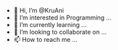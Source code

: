 - 👋 Hi, I’m @KruAni
- 👀 I’m interested in Programming ...
- 🌱 I’m currently learning ...
- 💞️ I’m looking to collaborate on ...
- 📫 How to reach me ...

<!---
KruAni/KruAni is a ✨ special ✨ repository because its `README.md` (this file) appears on your GitHub profile.
You can click the Preview link to take a look at your changes.
--->
